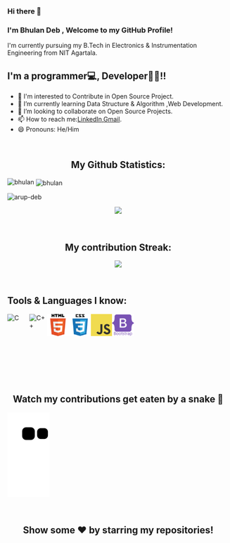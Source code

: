 ### Hi there 👋

### I'm Bhulan Deb , Welcome to my GitHub Profile!
I'm currently pursuing my B.Tech in Electronics & Instrumentation Engineering from NIT Agartala.
<br />
## I'm a programmer💻, Developer👨‍💻!!
- 🔭 I'm interested to Contribute in Open Source Project.
- 🌱 I’m currently learning Data Structure & Algorithm ,Web Development.
- 👯 I’m looking to collaborate on Open Source Projects.
- 📫 How to reach me:[LinkedIn](https://www.linkedin.com/in/bhulan2001),[Gmail](mailto:bhulandeb6@gmail.com@gmail.com).
- 😄 Pronouns: He/Him 
<br />
<!-- GitHub Stats -->
<h2 align="center">My Github Statistics: </h2> 

<p><img align="left" src="https://github-readme-stats.vercel.app/api/top-langs?username=bhulan&show_icons=true&locale=en&layout=compact" alt="bhulan" /></p>

<p>&nbsp;<img align="center" src="https://github-readme-stats.vercel.app/api?username=bhulan&show_icons=true&locale=en" alt="bhulan" /></p>

<p><img align="center" src="https://github-readme-streak-stats.herokuapp.com/?user=arup-deb&" alt="arup-deb" /></p>
<p align="center">
<img height="137px" src="https://github-readme-stats.vercel.app/api?username=bhulan&hide_title=true&hide_border=true&show_icons=true&include_all_commits=true&count_private=true&line_height=21&text_color=000&icon_color=000&bg_color=0,ea6161,ffc64d,fffc4d,52fa5a&theme=graywhite" />
</p>
<br />

<!-- GitHub Stats -->
<h2 align="center">My contribution Streak: </h2>
<p align="center">
<img src=https://github-readme-streak-stats.herokuapp.com/?user=bhulan&theme=dark&hide_border=true&background=0D1117&stroke=0000%22/>
</p>  
<br />


## Tools & Languages I know:
<img src="https://raw.githubusercontent.com/devicons/devicon/master/icons/bootstrap/bootstrap-plain-wordmark.svg" alt="bootstrap" width="50" height="50"/> </a> 
<img align = "left" src="https://img.icons8.com/color/100/000000/c-programming.png" alt="C" width="50px" />
<img align="left" alt="C++" width="40px" src="https://user-images.githubusercontent.com/42747200/46140125-da084900-c26d-11e8-8ea7-c45ae6306309.png" />
<img align="left" alt="HTML5" width="50px" src="https://raw.githubusercontent.com/github/explore/80688e429a7d4ef2fca1e82350fe8e3517d3494d/topics/html/html.png" />
<img align="left" alt="CSS3" width="50px" src="https://raw.githubusercontent.com/github/explore/80688e429a7d4ef2fca1e82350fe8e3517d3494d/topics/css/css.png" />
<img align = "left" src="https://raw.githubusercontent.com/github/explore/80688e429a7d4ef2fca1e82350fe8e3517d3494d/topics/javascript/javascript.png" alt="JavaScript" width="48" height="50" />


<br />
<br />
<br />
<br />


<br />

 <h2 align="center">Watch my contributions get eaten by a snake 🐍</h2>   

![Snake animation](https://github.com/rafaballerini/rafaballerini/blob/output/github-contribution-grid-snake.svg)

<br />


 <!-- Ending -->
<h2 align="center">Show some ❤️ by starring my repositories! </h2 
